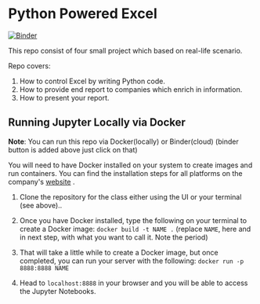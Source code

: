 # Python Powered Excel

[![Binder](https://mybinder.org/badge_logo.svg)](https://mybinder.org/v2/gh/OddExtension5/Python-Powered-Excel/master)

This repo consist of four small project which based on real-life scenario.

Repo covers:

1. How to control Excel by writing Python code.
2. How to provide end report to companies which enrich in information.
3. How to present your report.


## Running Jupyter Locally via Docker

**Note**: You can run this repo via Docker(locally) or Binder(cloud) (binder button is added above just click on that)

You will need to have Docker installed on your system to create images and run containers. You can find the installation steps for all platforms on the company's [website](https://docs.docker.com/install/)
.

1) Clone the repository for the class either using the UI or your terminal (see above)..

2) Once you have Docker installed, type the following on your terminal to create a Docker image: `docker build -t NAME .` (replace `NAME`, here and in next step, with what you want to call it. Note the period)

3) That will take a little while to create a Docker image, but once completed, you can run your server with the following:
`docker run -p 8888:8888 NAME`

4) Head to `localhost:8888` in your browser and you will be able to access the Jupyter Notebooks.
